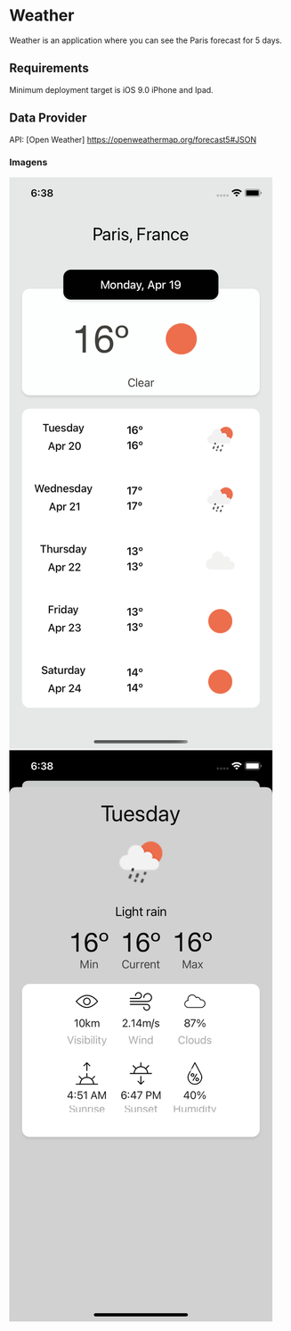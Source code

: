 # Weather 

Weather is an application where you can see the Paris forecast for 5 days.

## Requirements
Minimum deployment target is iOS 9.0 iPhone and Ipad.
 
## Data Provider 
API: [Open Weather] https://openweathermap.org/forecast5#JSON

### Imagens 
![Screenshot](screenshot1.png)
![Screenshot](screenshot2.png)
